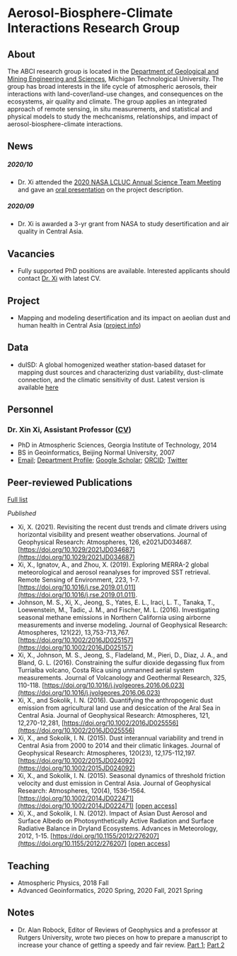 # Aerosol-Biosphere-Climate Interactions Research Group

## About
The ABCI research group is located in the [Department of Geological and Mining Engineering and Sciences](https://www.mtu.edu/geo/), Michigan Technological University. The group has broad interests in the life cycle of atmospheric aerosols, their interactions with land-cover/land-use changes, and consequences on the ecosystems, air quality and climate. The group applies an integrated approach of remote sensing, in situ measurements, and statistical and physical models to study the mechcanisms, relationships, and impact of aerosol-biosphere-climate interactions.

## News
##### 2020/10
- Dr. Xi attended the [2020 NASA LCLUC Annual Science Team Meeting](https://lcluc.umd.edu/meetings/2020-nasa-lcluc-annual-science-team-meeting?page=) and gave an [oral presentation](https://lcluc.umd.edu/sites/default/files/lcluc_documents/STM%20D3%202%20fINAL%20v4%20Day3_XinXi.pdf) on the project description.

##### 2020/09
- Dr. Xi is awarded a 3-yr grant from NASA to study desertification and air quality in Central Asia. 

## Vacancies
- Fully supported PhD positions are available. Interested applicants should contact [Dr. Xi](mailto:xinxi@mtu.edu) with latest CV.

## Project
- Mapping and modeling desertification and its impact on aeolian dust and human health in Central Asia ([project info](https://lcluc.umd.edu/projects/mapping-and-modeling-desertification-and-its-impact-aeolian-dust-and-human-health-central))

## Data
- duISD: A global homogenized weather station-based dataset for mapping dust sources and characterizing dust variability, dust-climate connection, and the climatic sensitivity of dust. Latest version is available [here](http://dx.doi.org/10.5281/zenodo.4107346)

## Personnel
### Dr. Xin Xi, Assistant Professor ([CV](/abci/cvxi))
- PhD in Atmospheric Sciences, Georgia Institute of Technology, 2014
- BS in Geoinformatics, Beijing Normal University, 2007
- [Email](mailto:xinxi@mtu.edu); [Department Profile](https://www.mtu.edu/geo/department/faculty/xi-xin/); [Google Scholar](https://scholar.google.com/citations?user=_NHQ-9MAAAAJ&hl=en); [ORCID](https://orcid.org/0000-0003-3804-2735); [Twitter](https://twitter.com/_xin_xi)

## Peer-reviewed Publications
[Full list](https://scholar.google.com/citations?user=_NHQ-9MAAAAJ&hl=en)

*Published*
* Xi, X. (2021). Revisiting the recent dust trends and climate drivers using horizontal visibility and present weather observations. Journal of Geophysical Research: Atmospheres, 126, e2021JD034687. [https://doi.org/10.1029/2021JD034687](https://doi.org/10.1029/2021JD034687) 
* Xi, X., Ignatov, A., and Zhou, X. (2019). Exploring MERRA-2 global meteorological and aerosol reanalyses for improved SST retrieval. Remote Sensing of Environment, 223, 1-7. [https://doi.org/10.1016/j.rse.2019.01.011](https://doi.org/10.1016/j.rse.2019.01.011).
* Johnson, M. S., Xi, X., Jeong, S., Yates, E. L., Iraci, L. T., Tanaka, T., Loewenstein, M., Tadic, J. M., and Fischer, M. L. (2016). Investigating seasonal methane emissions in Northern California using airborne measurements and inverse modeling. Journal of Geophysical Research: Atmospheres, 121(22), 13,753-713,767. [https://doi.org/10.1002/2016JD025157](https://doi.org/10.1002/2016JD025157)
* Xi, X., Johnson, M. S., Jeong, S., Fladeland, M., Pieri, D., Diaz, J. A., and Bland, G. L. (2016). Constraining the sulfur dioxide degassing flux from Turrialba volcano, Costa Rica using unmanned aerial system measurements. Journal of Volcanology and Geothermal Research, 325, 110-118. [https://doi.org/10.1016/j.jvolgeores.2016.06.023](https://doi.org/10.1016/j.jvolgeores.2016.06.023)
* Xi, X., and Sokolik, I. N. (2016). Quantifying the anthropogenic dust emission from agricultural land use and desiccation of the Aral Sea in Central Asia. Journal of Geophysical Research: Atmospheres, 121, 12,270-12,281, [https://doi.org/10.1002/2016JD025556](https://doi.org/10.1002/2016JD025556)
* Xi, X., and Sokolik, I. N. (2015). Dust interannual variability and trend in Central Asia from 2000 to 2014 and their climatic linkages. Journal of Geophysical Research: Atmospheres, 120(23), 12,175-112,197. [https://doi.org/10.1002/2015JD024092](https://doi.org/10.1002/2015JD024092)
* Xi, X., and Sokolik, I. N. (2015). Seasonal dynamics of threshold friction velocity and dust emission in Central Asia. Journal of Geophysical Research: Atmospheres, 120(4), 1536-1564. [https://doi.org/10.1002/2014JD022471](https://doi.org/10.1002/2014JD022471) [[open access]](https://agupubs.onlinelibrary.wiley.com/doi/epdf/10.1002/2014JD022471)
* Xi, X., and Sokolik, I. N. (2012). Impact of Asian Dust Aerosol and Surface Albedo on Photosynthetically Active Radiation and Surface Radiative Balance in Dryland Ecosystems. Advances in Meteorology, 2012, 1-15. [https://doi.org/10.1155/2012/276207](https://doi.org/10.1155/2012/276207) [[open access]](https://downloads.hindawi.com/journals/amete/2012/276207.pdf)

## Teaching
- Atmospheric Physics, 2018 Fall
- Advanced Geoinformatics, 2020 Spring, 2020 Fall, 2021 Spring

## Notes
- Dr. Alan Robock, Editor of Reviews of Geophysics and a professor at Rutgers University, wrote two pieces on how to prepare a manuscript to increase your chance of getting a speedy and fair review. [Part 1](https://eos.org/editors-vox/getting-your-paper-published-part-1-dont-annoy-the-reviewers); [Part 2](https://eos.org/editors-vox/getting-your-paper-published-part-2-good-grammar-clear-figures)
